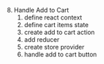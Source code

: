 8. Handle Add to Cart
   1. define react context
   2. define cart items state
   3. create add to cart action
   4. add reducer
   5. create store provider
   6. handle add to cart button
